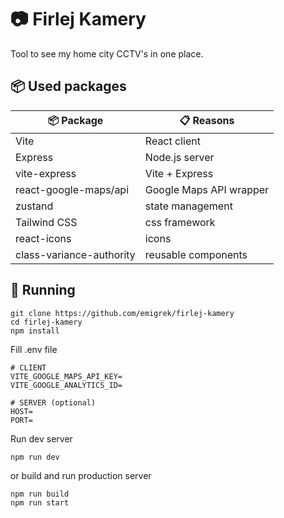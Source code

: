 # 📷 Firlej Kamery
Tool to see my home city CCTV's in one place.

## 📦 Used packages
| 📦 Package  | 📋 Reasons |
| ------------- | ------------- |
| Vite | React client  |
| Express | Node.js server  |
| vite-express | Vite + Express  |
| react-google-maps/api | Google Maps API wrapper  |
| zustand | state management  |
| Tailwind CSS  | css framework  |
| react-icons | icons  |
| class-variance-authority | reusable components  |

## 🚀 Running
```
git clone https://github.com/emigrek/firlej-kamery
cd firlej-kamery
npm install
```

Fill .env file
```
# CLIENT
VITE_GOOGLE_MAPS_API_KEY=
VITE_GOOGLE_ANALYTICS_ID=

# SERVER (optional)
HOST=
PORT=
```

Run dev server
```
npm run dev
```
or build and run production server
```
npm run build
npm run start
```

